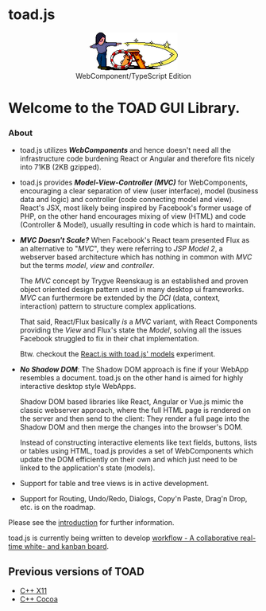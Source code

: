 # toad.js

<p align="center">
   <img src="toad.gif" alt="TOAD" /><br />
   WebComponent/TypeScript Edition
</p>

# Welcome to the TOAD GUI Library.

### About

 * toad.js utilizes ***WebComponents*** and hence doesn't need all the infrastructure code burdening
  React or Angular and therefore fits nicely into 71KB (2KB gzipped).

* toad.js provides ***Model-View-Controller (MVC)*** for WebComponents, encouraging a clear
  separation of view (user interface), model (business data and logic) and controller (code connecting model and view). React's JSX, most likely being inspired by Facebook's former usage of PHP, on the other hand encourages mixing of view (HTML) and code  (Controller & Model), usually resulting in code which is hard to maintain.

* ***MVC Doesn't Scale?*** When Facebook's React team presented Flux as an alternative to "*MVC*",
  they were referring to *JSP Model 2*, a webserver based architecture which has nothing in
  common with *MVC* but the terms _model_, _view_ and _controller_.
  
  The *MVC* concept by
  Trygve Reenskaug is an established and proven object oriented design pattern used in
  many desktop ui frameworks. *MVC* can furthermore be extended by the *DCI*
  (data, context, interaction) pattern to structure complex applications.

  That said, React/Flux basically *is* a *MVC* variant, with React Components providing
  the *View* and Flux's state the *Model*, solving all the issues Facebook struggled to
  fix in their chat implementation.

  Btw. checkout the [React.js with toad.js' models](https://github.com/markandre13/react-with-toad-models) experiment.


* ***No Shadow DOM***: The Shadow DOM approach is fine if your WebApp resembles a document.
  toad.js on the other hand is aimed for highly interactive desktop style WebApps.

  Shadow DOM based libraries like React, Angular or Vue.js mimic the classic webserver
  approach, where the full HTML page is rendered on the server and then send to the client:
  They render a full page into the Shadow DOM and then merge the changes into the browser's DOM.

  Instead of constructing interactive elements like text fields, buttons, lists or tables
  using HTML, toad.js provides a set of WebComponents which update the DOM efficiently on
  their own and which just need to be linked to the application's state (models).

* Support for table and tree views is in active development.

* Support for Routing, Undo/Redo, Dialogs, Copy'n Paste, Drag'n Drop, etc. is on the roadmap.

Please see the <a href="https://markandre13.github.io/toad-demo/">introduction</a> for further
information.

toad.js is currently being written to develop <a href="https://github.com/markandre13/workflow">workflow - A collaborative real-time white- and kanban board</a>.

## Previous versions of TOAD
* [C++ X11](https://github.com/markandre13/toad-x11)
* [C++ Cocoa](https://github.com/markandre13/toad-macosx)